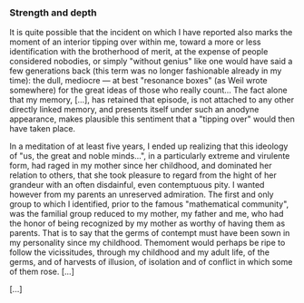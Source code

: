 ### Strength and depth
It is quite possible that the incident on which I have reported also marks the moment of an interior tipping over within me, toward a more or less identification with the brotherhood of merit, at the expense of people considered nobodies, or simply "without genius" like one would have said a few generations back (this term was no longer fashionable already in my time): the dull, mediocre &mdash; at best "resonance boxes" (as Weil wrote somewhere) for the great ideas of those who really count... The fact alone that my memory, [...], has retained that episode, is not attached to any other directly linked memory, and presents itself under such an anodyne appearance, makes plausible this sentiment that a "tipping over" would then have taken place.

In a meditation of at least five years, I ended up realizing that this ideology of "us, the great and noble minds...", in a particularly extreme and virulente form, had raged in my mother since her childhood, and dominated her relation to others, that she took pleasure to regard from the hight of her grandeur with an often disdainful, even contemptuous pity. I wanted however from my parents an unreserved admiration. The first and only group to which I identified, prior to the famous "mathematical community", was the familial group reduced to my mother, my father and me, who had the honor of being recognized by my mother as worthy of having them as parents. That is to say that the germs of contempt must have been sown in my personality since my childhood. Themoment would perhaps be ripe to follow the vicissitudes, through my childhood and my adult life, of the germs, and of harvests of illusion, of isolation and of conflict in which some of them rose. [...]

[...]

